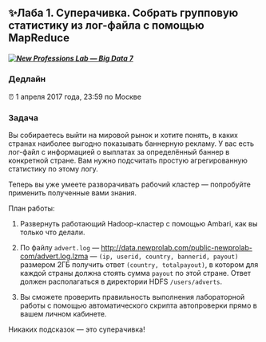 ## ✨Лаба 1. Суперачивка. Собрать групповую статистику из лог-файла с помощью MapReduce

##### [![New Professions Lab — Big Data 7](http://data.newprolab.com/public-newprolab-com/npl7.svg)](https://github.com/newprolab/content_bigdata8)

### Дедлайн

⏰ 1 апреля 2017 года, 23:59 по Москве

### Задача

Вы собираетесь выйти на мировой рынок и хотите понять, в каких странах наиболее выгодно показывать баннерную рекламу. У вас есть лог-файл с информацией о выплатах за определённый баннер в конкретной стране. Вам нужно подсчитать простую агрегированную статистику по этому логу. 

Теперь вы уже умеете разворачивать рабочий кластер — попробуйте применить полученные вами знания.

План работы:
1. Развернуть работающий Hadoop-кластер с помощью Ambari, как вы только что делали.

2. По файлу `advert.log` — http://data.newprolab.com/public-newprolab-com/advert.log.lzma —  `(ip, userid, country, bannerid, payout)` размером 2ГБ получить ответ `(country, totalpayout)`, в котором для каждой страны должна стоять сумма `payout` по этой стране. Ответ должен располагаться в директории HDFS `/users/adverts`.

3. Вы сможете проверить правильность выполнения лабораторной работы с помощью автоматического скрипта автопроверки прямо в вашем личном кабинете.

Никаких подсказок — это суперачивка!
